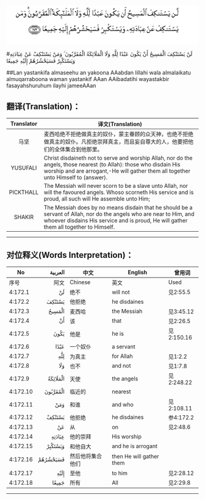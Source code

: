 ![004:172](images/004_172.gif)

#لَنْ يَسْتَنْكِفَ الْمَسِيحُ أَنْ يَكُونَ عَبْدًا لِلَّهِ وَلَا الْمَلَائِكَةُ الْمُقَرَّبُونَ ۚ وَمَنْ يَسْتَنْكِفْ عَنْ عِبَادَتِهِ وَيَسْتَكْبِرْ فَسَيَحْشُرُهُمْ إِلَيْهِ جَمِيعًا 

##Lan yastankifa almaseehu an yakoona AAabdan lillahi wala almalaikatu almuqarraboona waman yastankif AAan AAibadatihi wayastakbir fasayahshuruhum ilayhi jameeAAan 

## 翻译(Translation)：

| Translator | 译文(Translation)                                            |
| :--------: | ------------------------------------------------------------ |
|    马坚    | 麦西哈绝不拒绝做真主的奴仆，蒙主眷顾的众天神，也绝不拒绝做真主的奴仆。凡拒绝崇拜真主，而且妄自尊大的人，他要把他们的全体集合到他那里。 |
|  YUSUFALI  | Christ disdaineth not to serve and worship Allah, nor do the angels, those nearest (to Allah): those who disdain His worship and are arrogant,-He will gather them all together unto Himself to (answer). |
| PICKTHALL  | The Messiah will never scorn to be a slave unto Allah, nor will the favoured angels. Whoso scorneth His service and is proud, all such will He assemble unto Him; |
|   SHAKIR   | The Messiah does by no means disdain that he should be a servant of Allah, nor do the angels who are near to Him, and whoever disdains His service and is proud, He will gather them all together to Himself. |

---

## 对位释义(Words Interpretation)：

| No   | العربية | 中文    | English | 曾用词 |
| ---- | ------: | ------- | ------- | ------ |
| 序号 |    阿文 | Chinese | 英文    | Used   |
| 4:172.1  | لَنْ       | 绝不             | will not                 | 见2:55.5   |
| 4:172.2  | يَسْتَنْكِفَ   | 他拒绝           | he disdaines             |            |
| 4:172.3  | الْمَسِيحُ   | 麦西哈           | the Messiah              | 见3:45.12  |
| 4:172.4  | أَنْ       | 该               | that                     | 见2:26.5   |
| 4:172.5  | يَكُونَ     | 他是             | he is                    | 见2:150.16 |
| 4:172.6  | عَبْدًا     | 一个奴仆         | a servant                |            |
| 4:172.7  | لِلَّهِ      | 为真主           | for Allah                | 见1:2.2    |
| 4:172.8  | وَلَا      | 也不             | and not                  | 见1:7.8    |
| 4:172.9  | الْمَلَائِكَةُ | 天使             | the angels               | 见2:248.22 |
| 4:172.10 | الْمُقَرَّبُونَ | 临近的           | nearest                  |            |
| 4:172.11 | وَمَنْ      | 和谁             | and who                  | 见2:108.11 |
| 4:172.12 | يَسْتَنْكِفْ   | 他拒绝           | he disdaines             | 参4:172.2  |
| 4:172.13 | عَنْ       | 从               | on                       | 见2:48.6   |
| 4:172.14 | عِبَادَتِهِ   | 他的崇拜         | His worship              |            |
| 4:172.15 | وَيَسْتَكْبِرْ  | 和他自大         | and he is arrogant       |            |
| 4:172.16 | فَسَيَحْشُرُهُمْ | 然后他将集合他们 | then He will gather them |            |
| 4:172.17 | إِلَيْهِ     | 至他             | to him                   | 见2:28.12  |
| 4:172.18 | جَمِيعًا    | 所有             | All                      | 见2:29.8   |

---
